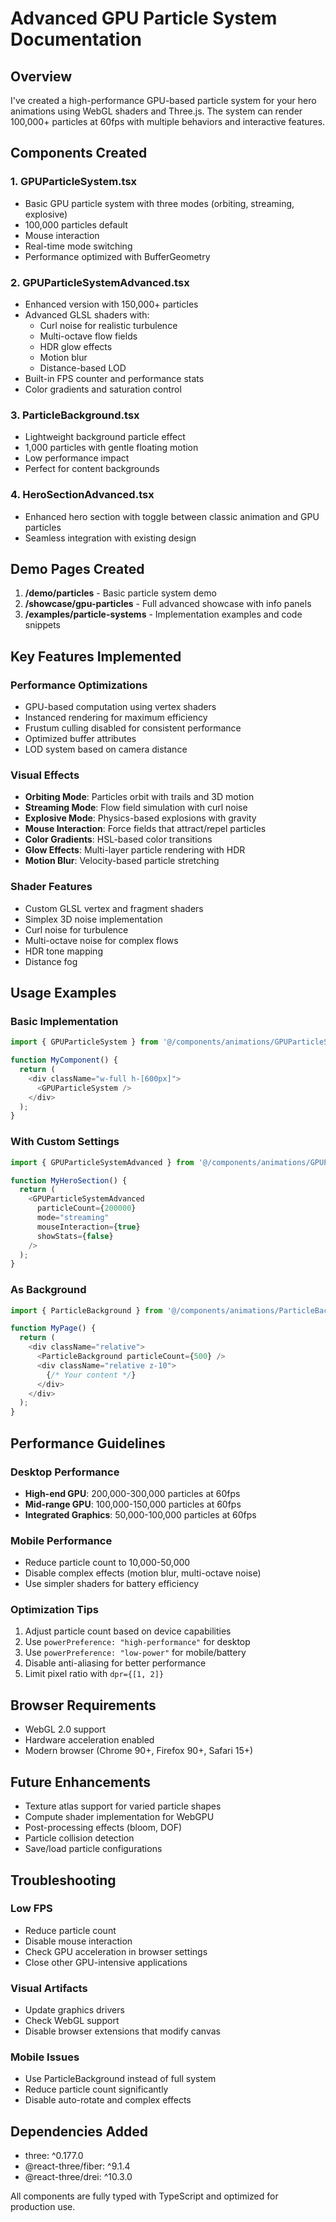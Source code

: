 # Advanced GPU Particle System Documentation

## Overview
I've created a high-performance GPU-based particle system for your hero animations using WebGL shaders and Three.js. The system can render 100,000+ particles at 60fps with multiple behaviors and interactive features.

## Components Created

### 1. **GPUParticleSystem.tsx**
- Basic GPU particle system with three modes (orbiting, streaming, explosive)
- 100,000 particles default
- Mouse interaction
- Real-time mode switching
- Performance optimized with BufferGeometry

### 2. **GPUParticleSystemAdvanced.tsx**
- Enhanced version with 150,000+ particles
- Advanced GLSL shaders with:
  - Curl noise for realistic turbulence
  - Multi-octave flow fields
  - HDR glow effects
  - Motion blur
  - Distance-based LOD
- Built-in FPS counter and performance stats
- Color gradients and saturation control

### 3. **ParticleBackground.tsx**
- Lightweight background particle effect
- 1,000 particles with gentle floating motion
- Low performance impact
- Perfect for content backgrounds

### 4. **HeroSectionAdvanced.tsx**
- Enhanced hero section with toggle between classic animation and GPU particles
- Seamless integration with existing design

## Demo Pages Created

1. **/demo/particles** - Basic particle system demo
2. **/showcase/gpu-particles** - Full advanced showcase with info panels
3. **/examples/particle-systems** - Implementation examples and code snippets

## Key Features Implemented

### Performance Optimizations
- GPU-based computation using vertex shaders
- Instanced rendering for maximum efficiency
- Frustum culling disabled for consistent performance
- Optimized buffer attributes
- LOD system based on camera distance

### Visual Effects
- **Orbiting Mode**: Particles orbit with trails and 3D motion
- **Streaming Mode**: Flow field simulation with curl noise
- **Explosive Mode**: Physics-based explosions with gravity
- **Mouse Interaction**: Force fields that attract/repel particles
- **Color Gradients**: HSL-based color transitions
- **Glow Effects**: Multi-layer particle rendering with HDR
- **Motion Blur**: Velocity-based particle stretching

### Shader Features
- Custom GLSL vertex and fragment shaders
- Simplex 3D noise implementation
- Curl noise for turbulence
- Multi-octave noise for complex flows
- HDR tone mapping
- Distance fog

## Usage Examples

### Basic Implementation
```typescript
import { GPUParticleSystem } from '@/components/animations/GPUParticleSystem';

function MyComponent() {
  return (
    <div className="w-full h-[600px]">
      <GPUParticleSystem />
    </div>
  );
}
```

### With Custom Settings
```typescript
import { GPUParticleSystemAdvanced } from '@/components/animations/GPUParticleSystemAdvanced';

function MyHeroSection() {
  return (
    <GPUParticleSystemAdvanced 
      particleCount={200000}
      mode="streaming"
      mouseInteraction={true}
      showStats={false}
    />
  );
}
```

### As Background
```typescript
import { ParticleBackground } from '@/components/animations/ParticleBackground';

function MyPage() {
  return (
    <div className="relative">
      <ParticleBackground particleCount={500} />
      <div className="relative z-10">
        {/* Your content */}
      </div>
    </div>
  );
}
```

## Performance Guidelines

### Desktop Performance
- **High-end GPU**: 200,000-300,000 particles at 60fps
- **Mid-range GPU**: 100,000-150,000 particles at 60fps
- **Integrated Graphics**: 50,000-100,000 particles at 60fps

### Mobile Performance
- Reduce particle count to 10,000-50,000
- Disable complex effects (motion blur, multi-octave noise)
- Use simpler shaders for battery efficiency

### Optimization Tips
1. Adjust particle count based on device capabilities
2. Use `powerPreference: "high-performance"` for desktop
3. Use `powerPreference: "low-power"` for mobile/battery
4. Disable anti-aliasing for better performance
5. Limit pixel ratio with `dpr={[1, 2]}`

## Browser Requirements
- WebGL 2.0 support
- Hardware acceleration enabled
- Modern browser (Chrome 90+, Firefox 90+, Safari 15+)

## Future Enhancements
- Texture atlas support for varied particle shapes
- Compute shader implementation for WebGPU
- Post-processing effects (bloom, DOF)
- Particle collision detection
- Save/load particle configurations

## Troubleshooting

### Low FPS
- Reduce particle count
- Disable mouse interaction
- Check GPU acceleration in browser settings
- Close other GPU-intensive applications

### Visual Artifacts
- Update graphics drivers
- Check WebGL support
- Disable browser extensions that modify canvas

### Mobile Issues
- Use ParticleBackground instead of full system
- Reduce particle count significantly
- Disable auto-rotate and complex effects

## Dependencies Added
- three: ^0.177.0
- @react-three/fiber: ^9.1.4
- @react-three/drei: ^10.3.0

All components are fully typed with TypeScript and optimized for production use.